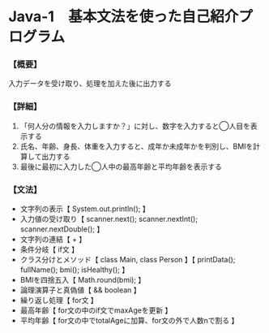 # Java-1　基本文法を使った自己紹介プログラム

### 【概要】
入力データを受け取り、処理を加えた後に出力する

### 【詳細】  
1. 「何人分の情報を入力しますか？」に対し、数字を入力すると◯人目を表示する
2. 氏名、年齢、身長、体重を入力すると、成年か未成年かを判別し、BMIを計算して出力する
3. 最後に最初に入力した◯人中の最高年齢と平均年齢を表示する

### 【文法】
- 文字列の表示【 System.out.println(); 】
- 入力値の受け取り【 scanner.next(); scanner.nextInt(); scanner.nextDouble(); 】
- 文字列の連結【 + 】
- 条件分岐【 if文 】
- クラス分けとメソッド【 class Main, class Person 】【 printData(); fullName(); bmi(); isHealthy(); 】
- BMIを四捨五入【 Math.round(bmi); 】
- 論理演算子と真偽値【 && boolean 】
- 繰り返し処理【 for文 】
- 最高年齢【 for文の中のif文でmaxAgeを更新 】
- 平均年齢【 for文の中でtotalAgeに加算、for文の外で人数nで割る 】
